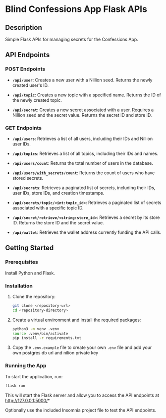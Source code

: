 # Blind Confessions App Flask APIs

## Description

Simple Flask APIs for managing secrets for the Confessions App.

## API Endpoints

### POST Endpoints

- **`/api/user`**: Creates a new user with a Nillion seed. Returns the newly created user's ID.
- **`/api/topic`**: Creates a new topic with a specified name. Returns the ID of the newly created topic.

- **`/api/secret`**: Creates a new secret associated with a user. Requires a Nillion seed and the secret value. Returns the secret ID and store ID.

### GET Endpoints

- **`/api/users`**: Retrieves a list of all users, including their IDs and Nillion user IDs.

- **`/api/topics`**: Retrieves a list of all topics, including their IDs and names.

- **`/api/users/count`**: Returns the total number of users in the database.

- **`/api/users/with_secrets/count`**: Returns the count of users who have stored secrets.

- **`/api/secrets`**: Retrieves a paginated list of secrets, including their IDs, user IDs, store IDs, and creation timestamps.

- **`/api/secrets/topic/<int:topic_id>`**: Retrieves a paginated list of secrets associated with a specific topic ID.

- **`/api/secret/retrieve/<string:store_id>`**: Retrieves a secret by its store ID. Returns the store ID and the secret value.

- **`/api/wallet`**: Retrieves the wallet address currently funding the API calls.

## Getting Started

### Prerequisites

Install Python and Flask.

### Installation

1. Clone the repository:

   ```bash
   git clone <repository-url>
   cd <repository-directory>
   ```

2. Create a virtual environment and install the required packages:

   ```bash
   python3 -m venv .venv
   source .venv/bin/activate
   pip install -r requirements.txt
   ```

3. Copy the `.env.example` file to create your own `.env` file and add your own postgres db url and nilion private key

### Running the App

To start the application, run:

```bash
flask run
```

This will start the Flask server and allow you to access the API endpoints at http://127.0.0.1:5000/*

Optionally use the included Insomnia project file to test the API endpoints.
